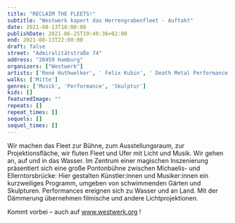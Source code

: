 ```yaml
---
title: "RECLAIM THE FLEETS!"
subtitle: "Westwerk kapert das Herrengrabenfleet - Auftakt"
date: 2021-08-13T16:00:00
publishDate: 2021-06-25T19:40:36+02:00
end: 2021-08-13T22:00:00
draft: false
street: "Admiralitätstraße 74"
address: "20459 Hamburg"
organizers: ["Westwerk"]
artists: ['René Huthwelker', ' Felix Kubin', ' Death Metal Performance', ' Mark Wehrmann', ' Mariola Brillowska', ' The Heffels', ' Passierzettel', ' Ernst Bechert', ' dura lux', ' Franziska Paula Wolber', ' Olivia von Pock']
walks: ['Mitte']
genres: ['Musik', 'Performance', 'Skulptur']
kids: []
featuredImage: ""
repeats: []
repeat_times: []
sequels: []
sequel_times: []
---
```


Wir machen das Fleet zur Bühne, zum Ausstellungsraum, zur Projektionsfläche, wir fluten Fleet und Ufer mit Licht und Musik. Wir gehen an, auf und in das Wasser. Im Zentrum einer magischen Inszenierung präsentiert sich eine große Pontonbühne zwischen Michaelis- und Ellerntorsbrücke: Hier gestalten Künstler:innen und Musiker:innen ein kurzweiliges Programm, umgeben von schwimmenden Gärten und Skulpturen. Performances ereignen sich zu Wasser und an Land. Mit der Dämmerung übernehmen filmische und andere Lichtprojektionen.

Kommt vorbei – auch auf www.westwerk.org !